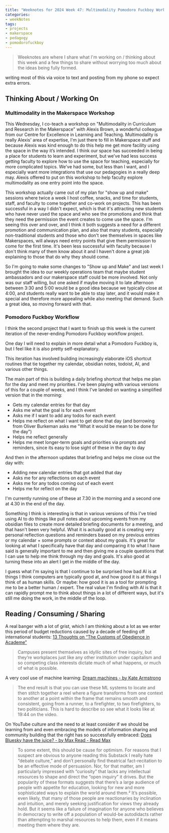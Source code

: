 ```yaml
---
title: "Weeknotes for 2024 Week 47: Multimodality Pomodoro Fuckboy Workflow Automations"
categories:
- weekNotes
tags:
- projects
- makerspace
- pedagogy
- pomodorofuckboy
---
```


> Weeknotes are where I share what I'm working on / thinking about this week and a few things to share without worrying too much about the ideas being fully formed.

writing most of this via voice to text and posting from my phone so expect extra errors. 

## Thinking About / Working On

### Multimodality in the Makerspace Workshop

This Wednesday, I co-teach a workshop on "Multimodality in Curriculum and Research in the Makerspace" with Alexis Brown, a wonderful colleague from our Centre for Excellence in Learning and Teaching. Multimodality is really Alexis' area of expertise, I'm just there to fill in Makerspace stuff and because Alexis was kind enough to do this help me get more facility using the space in the way it’s intended. I think our space has succeeded in being a place for students to learn and experiment, but we've had less success getting faculty to explore how to use the space for teaching, especially for more complicated topics. We've had some, but less than I want, and I especially want more integrations that use our pedagogies in a really deep may. Alexis offered to put on this workshop to help faculty explore multimodality as one entry point into the space. 

This workshop actually came out of my plan for "show up and make" sessions where twice a week I host coffee, snacks, and time for students, staff, and faculty to come together and co-work on projects. This has been successful in a way I didn't expect, which is that it's attracting new students who have never used the space and who see the promotions and think that they need the permission the event creates to come use the space. I'm seeing this over and over, and I think it both suggests a need for a different promotion and communication plan, and also that many students, especially non-traditional students and those who don't see themselves in spaces like Makerspaces, will always need entry points that give them permission to come for the first time. It's been less successful with faculty because I don't think many of them know about it and I haven't done a great job explaining to those that do why they should come. 

So I'm going to make some changes to "Show up and Make" and last week I brought the idea to our weekly operations team that maybe student ambassadors and our makerspace staff could be more involved. Not only was our staff willing, but one asked if maybe moving it to late afternoon between 3:30 and 5:00 would be a good idea because we typically close at 4:00, and students really want to be able to stay later, and it would make it special and therefore more appealing while also meeting that demand. Such a great idea, so moving forward with that. 

### Pomodoro Fuckboy Workflow

I think the second project that I want to finish up this week is the current iteration of the never-ending Pomodoro Fuckboy workflow project.

One day I will need to explain in more detail what a Pomodoro Fuckboy is, but I feel like it is also pretty self-explanatory.

This iteration has involved building increasingly elaborate iOS shortcut routines that tie together my calendar, obsidian notes, todoist, AI, and various other things.

The main part of this is building a daily briefing shortcut that helps me plan for the day and meet my priorities. I've been playing with various versions of this for a couple of weeks, and I think I've landed on wanting a simplified version that in the morning:

- Gets my calendar entries for that day
- Asks me what the goal is for each event
- Asks me if I want to add any todos for each event
- Helps me reflect on what I want to get done that day (and borrowing from Oliver Burkeman asks me "What it would be mean to be done for the day")
- Helps me reflect generally
- Helps me meet longer-term goals and priorities via prompts and reminders, since its easy to lose sight of these in the day to day

And then in the afternoon updates that briefing and helps me close out the day with:

- Adding new calendar entries that got added that day
- Asks me for any reflections on each event
- Asks me for any todos coming out of each event
- Helps me for reflect on the day

I'm currently running one of these at 7.30 in the morning and a second one at 4.30 in the end of the day.

Something I think is interesting is that in various versions of this I've tried using AI to do things like pull notes about upcoming events from my obsidian files to create more detailed briefing documents for a meeting, and that hasn't been very helpful. What it is actually good at is creating very personal reflection questions and reminders based on my previous entries or my calendar + some prompts or context about my goals. It's great for looking at what I specifically have that day and comparing it to what I have said is generally important to me and then giving me a couple questions that I can use to help me think through my day and goals. It's also good at turning these into an alert I get in the middle of the day. 

I guess what I'm saying is that I continue to be surprised how bad AI is at things I think computers are typically good at, and how good it is at things I think of as human skills. Or maybe: how good it is as a tool for prompting me to be a better human / expert. The real value I'm finding with AI is that it can rapidly prompt me to think about things in a lot of different ways, but it's still me doing the work, in the middle of the loop. 

## Reading / Consuming / Sharing

A real banger with a lot of grist, which I am thinking about a lot as we enter this period of budget reductions caused by a decade of feeding off international students: [13 Thoughts on “The Customs of Obedience in Academe”](https://stevesalaita.com/the-customs-of-obedience-in-academe/?fbclid=IwAR2GZ0BE0G4iV0Wx7vg7He6Amt-8q9ASigtHcL-2QfLTuDYwNZuaeihAaV8)

> Campuses present themselves as idyllic sites of free inquiry, but they’re workplaces just like any other institution under capitalism and so competing class interests dictate much of what happens, or much of what is possible.

A very cool use of machine learning: [Dream machines - by Kate Armstrong](https://aifutures.substack.com/p/dream-machines)

> The end result is that you can use these ML systems to locate and then stitch together a reel where a figure transforms from one context to another at a point within the frame that remains smooth and consistent, going from a runner, to a firefighter, to two firefighters, to two politicians. This is hard to describe so see what it looks like at 19:44 on the video.

On YouTube culture and the need to at least consider if we should be learning from and even embracing the models of information sharing and community building that the right has so successfully embraced: [Does Bluesky have the juice? - by Max Read - Read Max](https://maxread.substack.com/p/does-bluesky-have-the-juice)

> To some extent, this should be cause for optimism. For reasons that I suspect are obvious to anyone reading this Substack I really hate “debate culture,” and don’t personally find theatrical fact-recitation to be an effective mode of persuasion. Nor, for that matter, am I particularly impressed with “curiosity” that lacks any intellectual resources to shape and direct the “open inquiry” it drives. But the popularity of these formats suggests that there’s a large audience of people with appetite for education, looking for new and more sophisticated ways to explain the world around them.² It’s possible, even likely, that many of those people are reactionaries by inclination and intuition, and merely seeking justification for views they already hold. But it seems like a failure of imagination for anyone who believes in democracy to write off a population of would-be autodidacts rather than attempting to marshal resources to help them, even if it means meeting them where they are.

